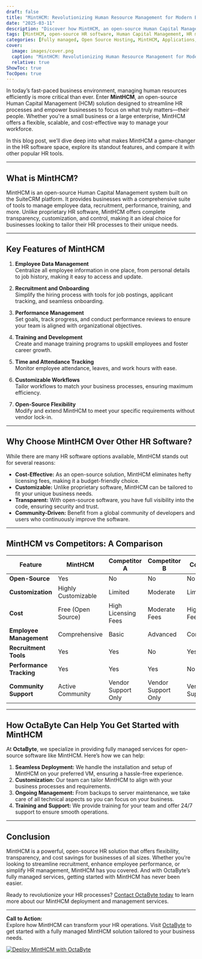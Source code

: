 ```yaml
---
draft: false
title: "MintHCM: Revolutionizing Human Resource Management for Modern Businesses"
date: "2025-03-11"
description: "Discover how MintHCM, an open-source Human Capital Management (HCM) solution, is transforming HR processes for modern businesses. Learn about its features, benefits, and how it compares to other HR software in the market."
tags: [MintHCM, open-source HR software, Human Capital Management, HR management tools, MintHCM vs competitors, HR software comparison, modern HR solutions, open-source HCM, MintHCM features, HR automation]
categories: [Fully managed, Open Source Hosting, MintHCM, Applications, Hcm]
cover:
  image: images/cover.png
  caption: "MintHCM: Revolutionizing Human Resource Management for Modern Businesses"
  relative: true
ShowToc: true
TocOpen: true
---
```



In today’s fast-paced business environment, managing human resources efficiently is more critical than ever. Enter **MintHCM**, an open-source Human Capital Management (HCM) solution designed to streamline HR processes and empower businesses to focus on what truly matters—their people. Whether you're a small business or a large enterprise, MintHCM offers a flexible, scalable, and cost-effective way to manage your workforce.

In this blog post, we’ll dive deep into what makes MintHCM a game-changer in the HR software space, explore its standout features, and compare it with other popular HR tools.

---

## What is MintHCM?

MintHCM is an open-source Human Capital Management system built on the SuiteCRM platform. It provides businesses with a comprehensive suite of tools to manage employee data, recruitment, performance, training, and more. Unlike proprietary HR software, MintHCM offers complete transparency, customization, and control, making it an ideal choice for businesses looking to tailor their HR processes to their unique needs.

---

## Key Features of MintHCM

1. **Employee Data Management**  
   Centralize all employee information in one place, from personal details to job history, making it easy to access and update.

2. **Recruitment and Onboarding**  
   Simplify the hiring process with tools for job postings, applicant tracking, and seamless onboarding.

3. **Performance Management**  
   Set goals, track progress, and conduct performance reviews to ensure your team is aligned with organizational objectives.

4. **Training and Development**  
   Create and manage training programs to upskill employees and foster career growth.

5. **Time and Attendance Tracking**  
   Monitor employee attendance, leaves, and work hours with ease.

6. **Customizable Workflows**  
   Tailor workflows to match your business processes, ensuring maximum efficiency.

7. **Open-Source Flexibility**  
   Modify and extend MintHCM to meet your specific requirements without vendor lock-in.

---

## Why Choose MintHCM Over Other HR Software?

While there are many HR software options available, MintHCM stands out for several reasons:

- **Cost-Effective:** As an open-source solution, MintHCM eliminates hefty licensing fees, making it a budget-friendly choice.
- **Customizable:** Unlike proprietary software, MintHCM can be tailored to fit your unique business needs.
- **Transparent:** With open-source software, you have full visibility into the code, ensuring security and trust.
- **Community-Driven:** Benefit from a global community of developers and users who continuously improve the software.

---

## MintHCM vs Competitors: A Comparison

| Feature                | MintHCM               | Competitor A          | Competitor B          | Competitor C          |
|------------------------|-----------------------|-----------------------|-----------------------|-----------------------|
| **Open-Source**        | Yes                   | No                    | No                    | No                    |
| **Customization**      | Highly Customizable   | Limited               | Moderate              | Limited               |
| **Cost**               | Free (Open Source)    | High Licensing Fees   | Moderate Fees         | High Licensing Fees   |
| **Employee Management**| Comprehensive        | Basic                 | Advanced              | Comprehensive         |
| **Recruitment Tools**  | Yes                   | Yes                   | No                    | Yes                   |
| **Performance Tracking**| Yes                  | Yes                   | Yes                   | No                    |
| **Community Support**  | Active Community      | Vendor Support Only   | Vendor Support Only   | Vendor Support Only   |

---

## How OctaByte Can Help You Get Started with MintHCM

At **OctaByte**, we specialize in providing fully managed services for open-source software like MintHCM. Here’s how we can help:

1. **Seamless Deployment:** We handle the installation and setup of MintHCM on your preferred VM, ensuring a hassle-free experience.
2. **Customization:** Our team can tailor MintHCM to align with your business processes and requirements.
3. **Ongoing Management:** From backups to server maintenance, we take care of all technical aspects so you can focus on your business.
4. **Training and Support:** We provide training for your team and offer 24/7 support to ensure smooth operations.

---

## Conclusion

MintHCM is a powerful, open-source HR solution that offers flexibility, transparency, and cost savings for businesses of all sizes. Whether you’re looking to streamline recruitment, enhance employee performance, or simplify HR management, MintHCM has you covered. And with OctaByte’s fully managed services, getting started with MintHCM has never been easier.

Ready to revolutionize your HR processes? [Contact OctaByte today](https://octabyte.io) to learn more about our MintHCM deployment and management services.

---

**Call to Action:**  
Explore how MintHCM can transform your HR operations. Visit [OctaByte](https://octabyte.io) to get started with a fully managed MintHCM solution tailored to your business needs.

[![Deploy MintHCM with OctaByte](/images/deploy-on-octabyte.png)](https://octabyte.io/fully-managed-open-source-services/applications/hcm/minthcm)
